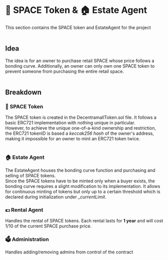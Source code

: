 # 🌌 SPACE Token & 🏠 Estate Agent
This section contains the SPACE token and EstateAgent for the project
<br/><br/>

## Idea
The idea is for an owner to purchase retail SPACE whose price follows a bonding curve. Additionally, an owner can only own one SPACE 
token to prevent someone from purchasing the entire retail space.
<br/><br/>

## Breakdown
### 🌌 SPACE Token
The SPACE token is created in the DecentramallToken.sol file. It follows a basic ERC721 implementation with nothing unique in particular. <br/>
However, to achieve the unique one-of-a-kind ownership and restriction, the ERC721 tokenID is based a *keccak256 hash* of the owner's
address, making it impossible for an owner to mint an ERC721 token twice.
<br/><br/>

### 🏠 Estate Agent
The EstateAgent houses the bonding curve function and purchasing and selling of SPACE tokens. <br />
Since the SPACE tokens have to be minted only when a buyer exists, the bonding curve requires a slight modification to its implementation. It allows for continuous minting of tokens but only up to a certain threshold which is declared during initialization under *_currentLimit*.

### 💵 Rental Agent
Handles the rental of SPACE tokens. Each rental lasts for **1 year** and will cost 1/10 of the current SPACE purchase price.

### 🗳️ Administration
Handles adding/removing admins from control of the contract
